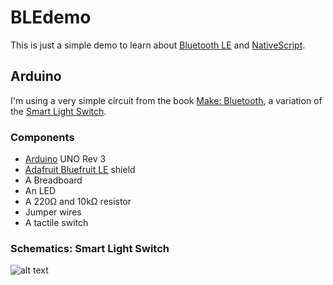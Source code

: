 # BLEdemo

This is just a simple demo to learn about [Bluetooth LE](https://de.wikipedia.org/wiki/Bluetooth_Low_Energy) and [NativeScript](https://www.nativescript.org/).

## Arduino

I'm using a very simple circuit from the book [Make: Bluetooth](https://www.makershed.com/products/make-bluetooth), a variation of the [Smart Light Switch](https://makezine.com/projects/diy-smart-light-switch/).


### Components
* [Arduino](https://www.arduino.cc/) UNO Rev 3
* [Adafruit Bluefruit LE](https://www.adafruit.com/product/1697) shield
* A Breadboard
* An LED
* A 220Ω and 10kΩ resistor
* Jumper wires
* A tactile switch

### Schematics: Smart Light Switch

![alt text](https://i0.wp.com/makezine.com/wp-content/uploads/2016/04/ble-light-switch.jpg?resize=620%2C482&ssl=1 "Smart Light Switch")
